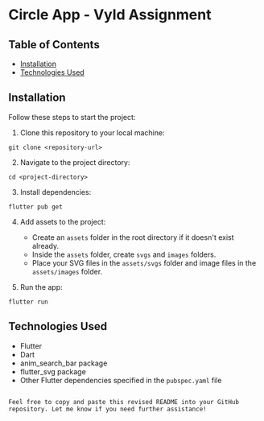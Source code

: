 # Circle App - Vyld Assignment

## Table of Contents
- [Installation](#installation)
- [Technologies Used](#technologies-used)

## Installation
Follow these steps to start the project:

1. Clone this repository to your local machine:

```
git clone <repository-url>
```

2. Navigate to the project directory:

```
cd <project-directory>
```

3. Install dependencies:

```
flutter pub get
```

4. Add assets to the project:
   - Create an `assets` folder in the root directory if it doesn't exist already.
   - Inside the `assets` folder, create `svgs` and `images` folders.
   - Place your SVG files in the `assets/svgs` folder and image files in the `assets/images` folder.

5. Run the app:

```
flutter run
```

## Technologies Used
- Flutter
- Dart
- anim_search_bar package
- flutter_svg package
- Other Flutter dependencies specified in the `pubspec.yaml` file
```

Feel free to copy and paste this revised README into your GitHub repository. Let me know if you need further assistance!
